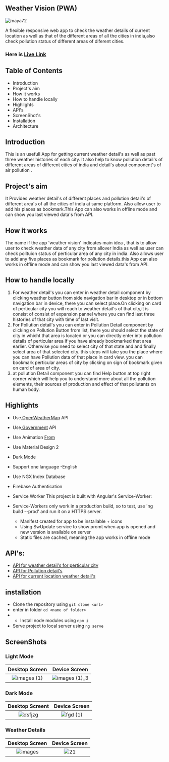 ## Weather Vision (PWA)
![maya72](https://user-images.githubusercontent.com/85214168/135712518-80037a71-1eb1-4e74-86e3-c1b5364a3013.png)

A flexible responsive web app to check the weather details of current location as well as that of the 
different areas of all the cities in india,also check pollution status of different areas of diferent cities.
### Here is [Live Link](https://project-bond-e6798.web.app) 
  
## Table of Contents

   -  Introduction
   - Project's aim
   -  How it works
   -  How to handle locally
   - Highlights
   - API's
   -  ScreenShot's
   -  Installation
   - Architecture


## Introduction
  This is an usefull App for getting current weather detail's as well as past three weather histories of each city. It also help to know pollution detail's of different areas of different cities of india and detail's about component's of air pollution . 
 
## Project's aim
It Provides weather detail's of different places and pollution detail's of different area's of all the cities of india at same platform. Also allow user to add his places as bookmark.This App can also works in offline mode and can show you last viewed data's from API.

## How it works
The name if the app  'weather vision' indicates main idea , that is to allow user to check weather data of any city from allover India as well as user can check polltuion status of perticular area of any city in india. Also allows user to add any five places as bookmark for pollution details.this App can also works in offline mode and can show you last viewed data's from API.

  ##  How to handle locally
1. For weather detail's you can enter in weather detail component by clicking weather button from side navigation bar in desktop or in bottom navigation bar in device, there you can select place.On clicking on card of perticular city you will reach to weather detail's of that city,it is consist of consist of expansion pannel where you can find last three histories of that city with time of last visit.
2. For Pollution detail's you can enter in Pollution Detail component by clicking on Pollution Button from list, there you should select the state of city in whicht that area is located or you can directly enter into pollution details of perticular area if you have already bookmarked that area earlier. Otherwise you need to select city of that state and and finally select area of that selected city. this steps
will take you the place where you can have Pollution data of that place in card view. you can bookmark perticular areas of city by clicking on sign of bookmark given on card of area of city.
3. at pollution Detail component you can find Help button at top right corner which will help you to understand more about all the pollution elements, their sources of production and effect of that pollutants on human body.
  
## Highlights
- Use[ OpenWeatherMap](https://openweathermap.org/) API
- Use[ Government](https://api.data.gov/) API
- Use Animation [From](https://fontawesome.com/)
- Use Material Design 2
- Dark Mode
- Support one language -English
- Use NGX Index Database
- Firebase Authentication
- Service Worker
    This project is built with Angular's Service-Worker:

- Service-Workers only work in a production build, so to test, use 'ng build --prod' and run it on a HTTPS server. 
  - Manifest created for app to be installable + icons
  - Using SwUpdate service to show promt when app is opened and new version is available on server
  - Static files are cached, meaning the app works in offline mode

## API's:
  - [API for weather detail's for perticular city](https://api.openweathermap.org/data/2.5/weather?q=mumbai&appid=9ce2eb4084172fcd1a624bcf954f8222)
  - [API for Pollution detail's](https://api.data.gov.in/resource/3b01bcb8-0b14-4abf-b6f2-c1bfd384ba69?api-key=579b464db66ec23bdd0000014603f9ebbec94dfd47badb0359240ce4&format=json&offset=0&limit=3734)
  - [API for current location weather detail's](https://api.openweathermap.org/data/2.5/onecall?lat=19.7514798&lon=75.7139&appid=9ce2eb4084172fcd1a624bcf954f8222)



 ## installation
 - Clone the repository using ` git clone <url> `
 - enter in folder ` cd <name of folder> `
 -  - Install node modules using ` npm i `
 - Serve project to local server using ` ng serve `


## ScreenShots
  ### Light Mode
  
  Desktop  Screen          |  Device Screen
:-------------------------:|:-------------------------:
![images (1)](https://user-images.githubusercontent.com/85214168/135258132-9b238c9e-a195-4f1b-96e4-1699bf6247cc.png)  | ![images (1)_3](https://user-images.githubusercontent.com/85214168/135257683-4e2e3186-7f76-4b74-9c79-1ef04a5a06d5.png)

  
  ### Dark Mode
  

  Desktop  Screent         |  Device Screen
:-------------------------:|:-------------------------:
![dsfjzg](https://user-images.githubusercontent.com/85214168/135260928-80bc17fc-cdb0-4759-8fa5-a4b65cee04f8.png) | ![fgd (1)](https://user-images.githubusercontent.com/85214168/135260998-bf5588b4-9784-4b12-95a9-0365358c8930.png)

### Weather Details

  Desktop  Screen          |  Device Screen
:-------------------------:|:-------------------------:
![images](https://user-images.githubusercontent.com/85214168/135712715-934df2bb-c18e-4f4d-b252-4331a2dfb241.jpeg) | ![21](https://user-images.githubusercontent.com/85214168/135712719-46567537-2902-4f3a-aa78-48af6edfcc2e.png)



